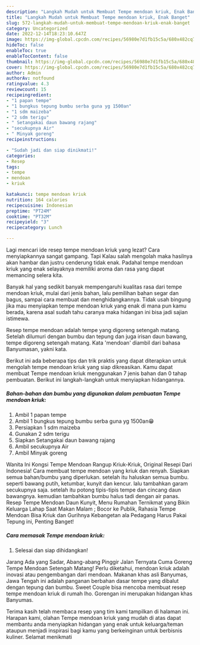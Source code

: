 ```yaml
---
description: "Langkah Mudah untuk Membuat Tempe mendoan kriuk, Enak Banget"
title: "Langkah Mudah untuk Membuat Tempe mendoan kriuk, Enak Banget"
slug: 572-langkah-mudah-untuk-membuat-tempe-mendoan-kriuk-enak-banget
category: Uncategorized
date: 2022-12-14T18:23:10.647Z
image: https://img-global.cpcdn.com/recipes/56980e7d1fb15c5a/680x482cq70/tempe-mendoan-kriuk-foto-resep-utama.jpg
hideToc: false
enableToc: true
enableTocContent: false
thumbnail: https://img-global.cpcdn.com/recipes/56980e7d1fb15c5a/680x482cq70/tempe-mendoan-kriuk-foto-resep-utama.jpg
cover: https://img-global.cpcdn.com/recipes/56980e7d1fb15c5a/680x482cq70/tempe-mendoan-kriuk-foto-resep-utama.jpg
author: Admin
authorAv: notfound
ratingvalue: 4.3
reviewcount: 15
recipeingredient:
- "1 papan tempe"
- "1 bungkus tepung bumbu serba guna yg 1500an"
- "1 sdm maizeba"
- "2 sdm terigu"
- " Setangakai daun bawang rajang"
- "secukupnya Air"
- " Minyak goreng"
recipeinstructions:

- "Sudah jadi dan siap dinikmati!"
categories:
- Resep
tags:
- tempe
- mendoan
- kriuk

katakunci: tempe mendoan kriuk 
nutrition: 164 calories
recipecuisine: Indonesian
preptime: "PT24M"
cooktime: "PT32M"
recipeyield: "3"
recipecategory: Lunch

---
```



Lagi mencari ide resep tempe mendoan kriuk yang lezat? Cara menyiapkannya sangat gampang. Tapi Kalau salah mengolah maka hasilnya akan hambar dan justru cenderung tidak enak. Padahal tempe mendoan kriuk yang enak selayaknya memiliki aroma dan rasa yang dapat memancing selera kita.


Banyak hal yang sedikit banyak mempengaruhi kualitas rasa dari tempe mendoan kriuk, mulai dari jenis bahan, lalu pemilihan bahan segar dan bagus, sampai cara membuat dan menghidangkannya. Tidak usah bingung jika mau menyiapkan tempe mendoan kriuk yang enak di mana pun kamu berada, karena asal sudah tahu caranya maka hidangan ini bisa jadi sajian istimewa.

Resep tempe mendoan adalah tempe yang digoreng setengah matang. Setelah dilumuri dengan bumbu dan tepung dan juga irisan daun bawang, tempe digoreng setengah matang. Kata &#39;mendoan&#39; diambil dari bahasa Banyumasan, yakni kata.


Berikut ini ada beberapa tips dan trik praktis yang dapat diterapkan untuk mengolah tempe mendoan kriuk yang siap dikreasikan. Kamu dapat membuat Tempe mendoan kriuk menggunakan 7 jenis bahan dan 0 tahap pembuatan. Berikut ini langkah-langkah untuk menyiapkan hidangannya.

<!--inarticleads1-->

##### Bahan-bahan dan bumbu yang digunakan dalam pembuatan Tempe mendoan kriuk:

1. Ambil 1 papan tempe
1. Ambil 1 bungkus tepung bumbu serba guna yg 1500an😁
1. Persiapkan 1 sdm maizeba
1. Gunakan 2 sdm terigu
1. Siapkan  Setangakai daun bawang rajang
1. Ambil secukupnya Air
1. Ambil  Minyak goreng


Wanita Ini Kongsi Tempe Mendoan Rangup Kriuk-Kriuk, Original Resepi Dari Indonesia! Cara membuat tempe mendoan yang kriuk dan renyah. Siapkan semua bahan/bumbu yang diperlukan. setelah itu haluskan semua bumbu. seperti bawang putih, ketumbar, kunyit dan kencur. lalu tambahkan garam secukupnya saja. setelah itu potong tipis-tipis tempe dan cincang daun bawangnya. kemudian tambahkan bumbu halus tadi dengan air panas. Resep Tempe Mendoan Daun Kunyit, Menu Rumahan Ternikmat yang Bikin Keluarga Lahap Saat Makan Malam ; Bocor ke Publik, Rahasia Tempe Mendoan Bisa Kriuk dan Gurihnya Kebangetan ala Pedagang Harus Pakai Tepung ini, Penting Banget! 

<!--inarticleads2-->

##### Cara memasak Tempe mendoan kriuk:


1. Selesai dan siap dihidangkan!

Jarang Ada yang Sadar, Abang-abang Pinggir Jalan Ternyata Cuma Goreng Tempe Mendoan Setengah Matang! Perlu diketahui, mendoan kriuk adalah inovasi atau pengembangan dari mendoan. Makanan khas asli Banyumas, Jawa Tengah ini adalah panganan berbahan dasar tempe yang dibalut dengan tepung dan bumbu. Sweet Couple bisa mencoba membuat resep tempe mendoan kriuk di rumah lho. Gorengan ini merupakan hidangan khas Banyumas. 

Terima kasih telah membaca resep yang tim kami tampilkan di halaman ini. Harapan kami, olahan Tempe mendoan kriuk yang mudah di atas dapat membantu anda menyiapkan hidangan yang enak untuk keluarga/teman ataupun menjadi inspirasi bagi kamu yang berkeinginan untuk berbisnis kuliner. Selamat menikmati
